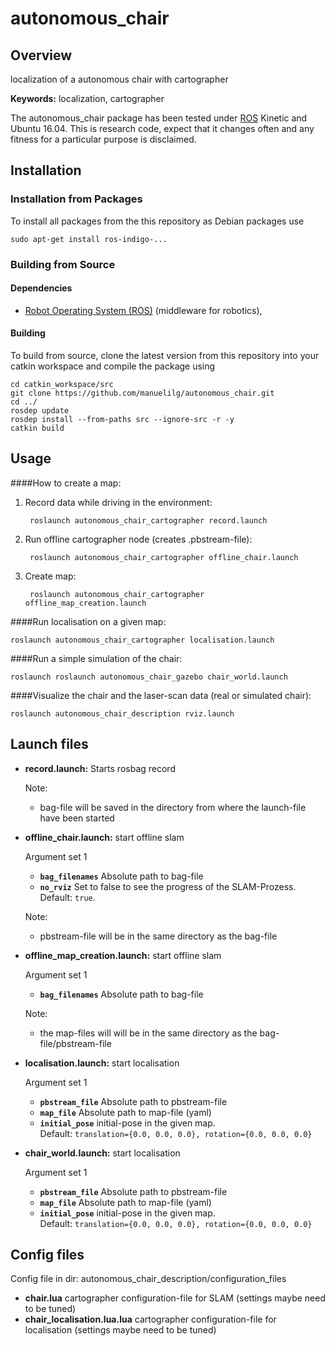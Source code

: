 # autonomous_chair

## Overview

localization of a autonomous chair with cartographer 

**Keywords:** localization, cartographer


The autonomous_chair package has been tested under [ROS] Kinetic and Ubuntu 16.04. This is research code, expect that it changes often and any fitness for a particular purpose is disclaimed.

## Installation

### Installation from Packages

To install all packages from the this repository as Debian packages use

    sudo apt-get install ros-indigo-...

### Building from Source

#### Dependencies

- [Robot Operating System (ROS)](http://wiki.ros.org) (middleware for robotics),

#### Building

To build from source, clone the latest version from this repository into your catkin workspace and compile the package using

	cd catkin_workspace/src
	git clone https://github.com/manuelilg/autonomous_chair.git
	cd ../
	rosdep update
	rosdep install --from-paths src --ignore-src -r -y
	catkin build

## Usage

####How to create a map:

1. Record data while driving in the environment:

        roslaunch autonomous_chair_cartographer record.launch
    
2. Run offline cartographer node (creates .pbstream-file):

        roslaunch autonomous_chair_cartographer offline_chair.launch
    
3. Create map:

        roslaunch autonomous_chair_cartographer offline_map_creation.launch

####Run localisation on a given map:

    roslaunch autonomous_chair_cartographer localisation.launch


####Run a simple simulation of the chair:

    roslaunch roslaunch autonomous_chair_gazebo chair_world.launch


####Visualize the chair and the laser-scan data (real or simulated chair):

	roslaunch autonomous_chair_description rviz.launch


## Launch files

* **record.launch:** Starts rosbag record
    
     Note:

     - bag-file will be saved in the directory from where the launch-file have been started 

* **offline_chair.launch:** start offline slam
    
     Argument set 1

     - **`bag_filenames`** Absolute path to bag-file 
     - **`no_rviz`** Set to false to see the progress of the SLAM-Prozess. Default: `true`.
     
     Note:
     
     - pbstream-file will be in the same directory as the bag-file 

* **offline_map_creation.launch:** start offline slam
    
     Argument set 1

     - **`bag_filenames`** Absolute path to bag-file 
     
     Note:
     
     - the map-files will will be in the same directory as the bag-file/pbstream-file 


* **localisation.launch:** start localisation
    
     Argument set 1

     - **`pbstream_file`** Absolute path to pbstream-file 
     - **`map_file`** Absolute path to map-file (yaml)
     - **`initial_pose`** initial-pose in the given map. \
       Default: `translation={0.0, 0.0, 0.0}, rotation={0.0, 0.0, 0.0}`
       
* **chair_world.launch:** start localisation
    
     Argument set 1

     - **`pbstream_file`** Absolute path to pbstream-file 
     - **`map_file`** Absolute path to map-file (yaml)
     - **`initial_pose`** initial-pose in the given map. \
       Default: `translation={0.0, 0.0, 0.0}, rotation={0.0, 0.0, 0.0}`


## Config files

Config file in dir: autonomous_chair_description/configuration_files

* **chair.lua** cartographer configuration-file for SLAM (settings maybe need to be tuned)
* **chair_localisation.lua.lua** cartographer configuration-file for localisation (settings maybe need to be tuned)


[ROS]: http://www.ros.org
[rviz]: http://wiki.ros.org/rviz
[gazebo]: http://gazebosim.org/
[cartographer]: http://wiki.ros.org/cartographer
[sensor_msgs/Temperature]: http://docs.ros.org/api/sensor_msgs/html/msg/Temperature.html
